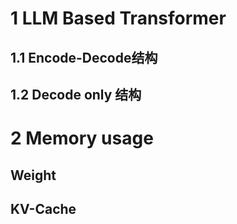 # 1 LLM Based Transformer

## 1.1 Encode-Decode结构

## 1.2 Decode only 结构

# 2 Memory usage

## Weight

## KV-Cache

